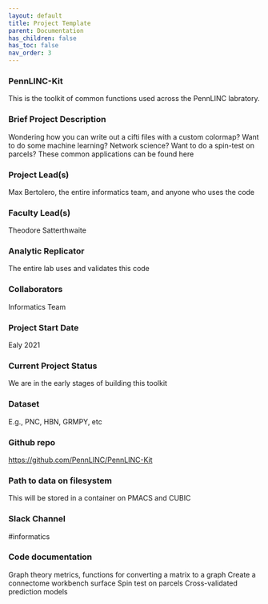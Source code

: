 ```yaml
---
layout: default
title: Project Template
parent: Documentation
has_children: false
has_toc: false
nav_order: 3
---
```


### PennLINC-Kit

This is the toolkit of common functions used across the PennLINC labratory.

### Brief Project Description

Wondering how you can write out a cifti files with a custom colormap? Want to do some machine learning? Network science? Want to do a spin-test on parcels? These common applications can be found here

### Project Lead(s) 

Max Bertolero, the entire informatics team, and anyone who uses the code

### Faculty Lead(s)

Theodore Satterthwaite

### Analytic Replicator

The entire lab uses and validates this code

### Collaborators

Informatics Team

### Project Start Date

Ealy 2021

### Current Project Status

We are in the early stages of building this toolkit

### Dataset

E.g., PNC, HBN, GRMPY, etc

### Github repo

https://github.com/PennLINC/PennLINC-Kit

### Path to data on filesystem

This will be stored in a container on PMACS and CUBIC

### Slack Channel

#informatics

### Code documentation

Graph theory metrics, functions for converting a matrix to a graph
Create a connectome workbench surface
Spin test on parcels
Cross-validated prediction models  
